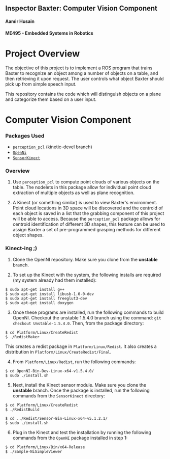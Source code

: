 ## Inspector Baxter: Computer Vision Component
#### Aamir Husain
#### ME495 - Embedded Systems in Robotics

# Project Overview
The objective of this project is to implement a ROS program that trains Baxter to recognize an object among a number of objects on a table, and then retrieving it upon request. The user controls what object Baxter should pick up from simple speech input.

This repository contains the code which will distinguish objects on a plane and categorize them based on a user input.

# Computer Vision Component
### Packages Used
* [`perception_pcl`](https://github.com/ros-perception/perception_pcl.git) (kinetic-devel branch)
* [`OpenNi`](https://github.com/OpenNI/OpenNI.git)
* [`SensorKinect`](https://github.com/avin2/SensorKinect.git)

### Overview
1. Use `perception_pcl` to compute point clouds of various objects on the table. The nodelets in this package allow for individual point cloud extraction of multiple objects as well as plane recognition.

2. A Kinect (or something similar) is used to view Baxter's environment. Point cloud locations in 3D space will be discovered and the centroid of each object is saved in a list that the grabbing component of this project will be able to access. Because the `perception_pcl` package allows for centroid identification of different 3D shapes, this feature can be used to assign Baxter a set of pre-programmed grasping methods for different object shapes.

### Kinect-ing ;)
1. Clone the OpenNI repository. Make sure you clone from the **unstable** branch.

2. To set up the Kinect with the system, the following installs are required (my system already had them installed):
```
$ sudo apt-get install g++
$ sudo apt-get install libusb-1.0-0-dev
$ sudo apt-get install freeglut3-dev
$ sudo apt-get install doxygen
```
3. Once these programs are installed, run the following commands to build OpenNI.
Checkout the unstable 1.5.4.0 branch using the command: `git checkout Unstable-1.5.4.0`. Then, from the package directory:
```
$ cd Platform/Linux/CreateRedist
$ ./RedistMaker
```
This creates a redist package in `Platform/Linux/Redist`. It also creates a distribution in `Platform/Linux/CreateRedist/Final`.

4. From `Platform/Linux/Redist`, run the following commands:
```
$ cd OpenNI-Bin-Dev-Linux-x64-v1.5.4.0/
$ sudo ./install.sh
```

5. Next, install the Kinect sensor module. Make sure you clone the **unstable** branch.
Once the package is installed, run the following commands from the `SensorKinect` directory:
```
$ cd Platform/Linux/CreateRedist
$ ./RedistBuild

$ cd ../Redist/Sensor-Bin-Linux-x64-v5.1.2.1/
$ sudo ./install.sh
```

6. Plug in the Kinect and test the installation by running the following commands from the `OpenNI` package installed in step 1:
```
$ cd Platform/Linux/Bin/x64-Release
$ ./Sample-NiSimpleViewer
```
